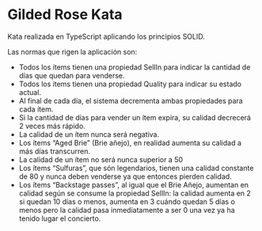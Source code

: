 # Gilded Rose Kata

Kata realizada en TypeScript aplicando los principios SOLID.

Las normas que rigen la aplicación son:

- Todos los ítems tienen una propiedad SellIn para indicar la cantidad de días que quedan para venderse.
- Todos los ítems tienen una propiedad Quality para indicar su estado actual.
- Al final de cada día, el sistema decrementa ambas propiedades para cada ítem.
- Si la cantidad de días para vender un ítem expira, su calidad decrecerá 2 veces más rápido.
- La calidad de un ítem nunca será negativa.
- Los ítems “Aged Brie” (Brie añejo), en realidad aumenta su calidad a más días transcurren.
- La calidad de un ítem no será nunca superior a 50
- Los ítems “Sulfuras”, que són legendarios, tienen una calidad constante de 80 y nunca deben venderse ya que entonces pierden calidad.
- Los ítems “Backstage passes”, al igual que el Brie Añejo, aumentan en calidad según se consume la propiedad SellIn: la calidad aumenta en 2 si quedan 10 días o menos, aumenta en 3 cuándo quedan 5 días o menos pero la calidad pasa inmediatamente a ser 0 una vez ya ha tenido lugar el concierto.
